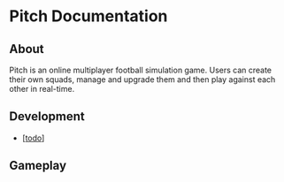 # Pitch Documentation

## About

Pitch is an online multiplayer football simulation game. Users can create their own squads, manage and upgrade them and then play against each other in real-time.

## Development
- [[todo]]

## Gameplay

[//begin]: # "Autogenerated link references for markdown compatibility"
[todo]: todo "TODO"
[//end]: # "Autogenerated link references"

